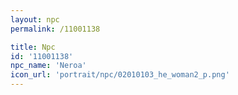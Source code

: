 ```yaml
---
layout: npc
permalink: /11001138

title: Npc
id: '11001138'
npc_name: 'Neroa'
icon_url: 'portrait/npc/02010103_he_woman2_p.png'
---
```

